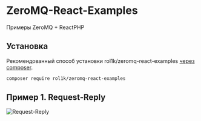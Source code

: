 # ZeroMQ-React-Examples
Примеры ZeroMQ + ReactPHP

## Установка

Рекомендованный способ установки rol1k/zeromq-react-examples [через composer](http://getcomposer.org).

```bash
composer require rol1k/zeromq-react-examples
```

## Пример 1. Request-Reply
![Request-Reply](https://github.com/imatix/zguide/raw/master/images/fig2.png)
